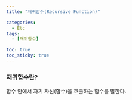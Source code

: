 ```yaml
---
title: "재귀함수(Recursive Function)"

categories:
  - Etc
tags:
  - [재귀함수]

toc: true
toc_sticky: true
---
```


### 재귀함수란?
함수 안에서 자기 자신(함수)을 호출하는 함수를 말한다.
